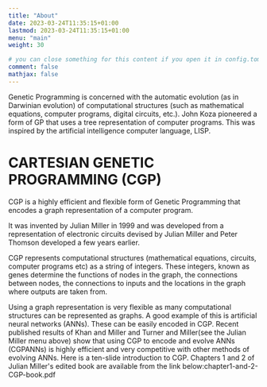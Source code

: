 ```yaml
---
title: "About"
date: 2023-03-24T11:35:15+01:00
lastmod: 2023-03-24T11:35:15+01:00
menu: "main"
weight: 30

# you can close something for this content if you open it in config.toml.
comment: false
mathjax: false
---
```


Genetic Programming is concerned with the automatic evolution (as in Darwinian evolution) of computational structures (such as mathematical equations, computer programs, digital circuits, etc.). John Koza pioneered a form of GP that uses a tree representation of computer programs. This was inspired by the artificial intelligence computer language, LISP.

# CARTESIAN GENETIC PROGRAMMING (CGP)

CGP is a highly efficient and flexible form of Genetic Programming that encodes a graph representation of a computer program.

It was invented by Julian Miller in 1999 and was developed from a representation of electronic circuits devised by Julian Miller and Peter Thomson developed a few years earlier. 

CGP represents computational structures (mathematical equations, circuits, computer programs etc) as a string of integers. These integers, known as genes determine the functions of nodes in the graph, the connections between nodes, the connections to inputs and the locations in the graph where outputs are taken from. 

Using a graph representation is very flexible as many computational structures can be represented as graphs. A good example of this is artificial neural networks (ANNs). These can be easily encoded in CGP. Recent published results of Khan and Miller and Turner and Miller(see the Julian Miller menu above) show that using CGP to encode and evolve ANNs (CGPANNs) is highly efficient and very competitive with other methods of evolving ANNs. Here is a ten-slide introduction to CGP.
Chapters 1 and 2 of Julian Miller's edited book are available from the link below:chapter1-and-2-CGP-book.pdf